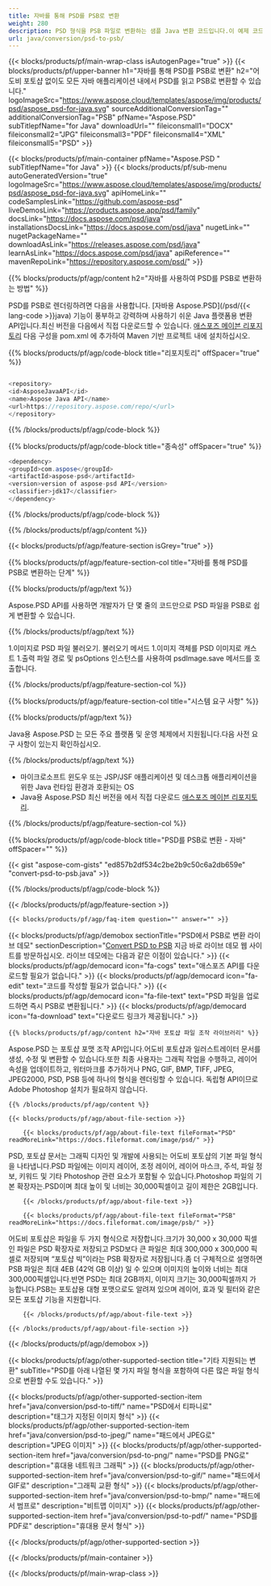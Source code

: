 ```yaml
---
title: 자바를 통해 PSD를 PSB로 변환
weight: 280
description: PSD 형식을 PSB 파일로 변환하는 샘플 Java 변환 코드입니다.이 예제 코드를 사용하여 모든 웹 또는 데스크톱 Java 기반 응용 프로그램 내에서 PSD를 PSB로 변환할 수 있습니다.
url: java/conversion/psd-to-psb/
---
```


{{< blocks/products/pf/main-wrap-class isAutogenPage="true" >}}
{{< blocks/products/pf/upper-banner h1="자바를 통해 PSD를 PSB로 변환" h2="어도비 포토샵 없이도 모든 자바 애플리케이션 내에서 PSD를 읽고 PSB로 변환할 수 있습니다." logoImageSrc="https://www.aspose.cloud/templates/aspose/img/products/psd/aspose_psd-for-java.svg" sourceAdditionalConversionTag="" additionalConversionTag="PSB" pfName="Aspose.PSD" subTitlepfName="for Java" downloadUrl="" fileiconsmall1="DOCX" fileiconsmall2="JPG" fileiconsmall3="PDF" fileiconsmall4="XML" fileiconsmall5="PSD" >}}

{{< blocks/products/pf/main-container pfName="Aspose.PSD " subTitlepfName="for Java" >}}
{{< blocks/products/pf/sub-menu autoGeneratedVersion="true" logoImageSrc="https://www.aspose.cloud/templates/aspose/img/products/psd/aspose_psd-for-java.svg" apiHomeLink="" codeSamplesLink="https://github.com/aspose-psd" liveDemosLink="https://products.aspose.app/psd/family" docsLink="https://docs.aspose.com/psd/java" installationsDocsLink="https://docs.aspose.com/psd/java" nugetLink="" nugetPackageName="" downloadAsLink="https://releases.aspose.com/psd/java" learnAsLink="https://docs.aspose.com/psd/java" apiReference="" mavenRepoLink="https://repository.aspose.com/psd/" >}}

{{% blocks/products/pf/agp/content h2="자바를 사용하여 PSD를 PSB로 변환하는 방법" %}}

 PSD를 PSB로 렌더링하려면 다음을 사용합니다.
 [자바용 Aspose.PSD](/psd/{{< lang-code >}}java) 
 기능이 풍부하고 강력하며 사용하기 쉬운 Java 플랫폼용 변환 API입니다.최신 버전을 다음에서 직접 다운로드할 수 있습니다.
 [애스포즈 메이븐 리포지토리](https://repository.aspose.com/psd/) 
 다음 구성을 pom.xml 에 추가하여 Maven 기반 프로젝트 내에 설치하십시오.

{{% blocks/products/pf/agp/code-block title="리포지토리" offSpacer="true" %}}

```cs

<repository>
<id>AsposeJavaAPI</id>
<name>Aspose Java API</name>
<url>https://repository.aspose.com/repo/</url>
</repository>

```

{{% /blocks/products/pf/agp/code-block %}}

{{% blocks/products/pf/agp/code-block title="종속성" offSpacer="true" %}}

```cs
<dependency>
<groupId>com.aspose</groupId>
<artifactId>aspose-psd</artifactId>
<version>version of aspose-psd API</version>
<classifier>jdk17</classifier>
</dependency>

```

{{% /blocks/products/pf/agp/code-block %}}

{{% /blocks/products/pf/agp/content %}}

{{< blocks/products/pf/agp/feature-section isGrey="true" >}}

{{% blocks/products/pf/agp/feature-section-col title="자바를 통해 PSD를 PSB로 변환하는 단계" %}}

{{% blocks/products/pf/agp/text %}}

 Aspose.PSD API를 사용하면 개발자가 단 몇 줄의 코드만으로 PSD 파일을 PSB로 쉽게 변환할 수 있습니다.

{{% /blocks/products/pf/agp/text %}}

1.이미지로 PSD 파일 불러오기. 불러오기 메서드
1.이미지 객체를 PSD 이미지로 캐스트
1.출력 파일 경로 및 psOptions 인스턴스를 사용하여 psdImage.save 메서드를 호출합니다.

{{% /blocks/products/pf/agp/feature-section-col %}}

{{% blocks/products/pf/agp/feature-section-col title="시스템 요구 사항" %}}

{{% blocks/products/pf/agp/text %}}

 Java용 Aspose.PSD 는 모든 주요 플랫폼 및 운영 체제에서 지원됩니다.다음 사전 요구 사항이 있는지 확인하십시오.

{{% /blocks/products/pf/agp/text %}}

- 마이크로소프트 윈도우 또는 JSP/JSF 애플리케이션 및 데스크톱 애플리케이션을 위한 Java 런타임 환경과 호환되는 OS
- Java용 Aspose.PSD 최신 버전을 에서 직접 다운로드
 [애스포즈 메이븐 리포지토리](https://repository.aspose.com/psd/).

{{% /blocks/products/pf/agp/feature-section-col %}}

{{% blocks/products/pf/agp/code-block title="PSD를 PSB로 변환 - 자바" offSpacer="" %}}

{{< gist "aspose-com-gists" "ed857b2df534c2be2b9c50c6a2db659e" "convert-psd-to-psb.java" >}}

{{% /blocks/products/pf/agp/code-block %}}

{{< /blocks/products/pf/agp/feature-section >}}

    {{< blocks/products/pf/agp/faq-item question="" answer="" >}}
 

<!-- aboutfile Starts -->

{{< blocks/products/pf/agp/demobox sectionTitle="PSD에서 PSB로 변환 라이브 데모" sectionDescription="[Convert PSD to PSB](https://products.aspose.app/psd/conversion/psd-to-psb) 지금 바로 라이브 데모 웹 사이트를 방문하십시오. 라이브 데모에는 다음과 같은 이점이 있습니다." >}}
        {{< blocks/products/pf/agp/democard icon="fa-cogs" text="애스포즈 API를 다운로드할 필요가 없습니다." >}}
        {{< blocks/products/pf/agp/democard icon="fa-edit" text="코드를 작성할 필요가 없습니다." >}}
        {{< blocks/products/pf/agp/democard icon="fa-file-text" text="PSD 파일을 업로드하면 즉시 PSB로 변환됩니다." >}}
        {{< blocks/products/pf/agp/democard icon="fa-download" text="다운로드 링크가 제공됩니다." >}}

    {{% blocks/products/pf/agp/content h2="자바 포토샵 파일 조작 라이브러리" %}}

 Aspose.PSD 는 포토샵 포맷 조작 API입니다.어도비 포토샵과 일러스트레이터 문서를 생성, 수정 및 변환할 수 있습니다.또한 최종 사용자는 그래픽 작업을 수행하고, 레이어 속성을 업데이트하고, 워터마크를 추가하거나 PNG, GIF, BMP, TIFF, JPEG, JPEG2000, PSD, PSB 등에 하나의 형식을 렌더링할 수 있습니다. 독립형 API이므로 Adobe Photoshop 설치가 필요하지 않습니다. 



    {{% /blocks/products/pf/agp/content %}}

    {{< blocks/products/pf/agp/about-file-section >}}

        {{< blocks/products/pf/agp/about-file-text fileFormat="PSD" readMoreLink="https://docs.fileformat.com/image/psd/" >}}

PSD, 포토샵 문서는 그래픽 디자인 및 개발에 사용되는 어도비 포토샵의 기본 파일 형식을 나타냅니다.PSD 파일에는 이미지 레이어, 조정 레이어, 레이어 마스크, 주석, 파일 정보, 키워드 및 기타 Photoshop 관련 요소가 포함될 수 있습니다.Photoshop 파일의 기본 확장자는.PSD이며 최대 높이 및 너비는 30,000픽셀이고 길이 제한은 2GB입니다.


        {{< /blocks/products/pf/agp/about-file-text >}}

        {{< blocks/products/pf/agp/about-file-text fileFormat="PSB" readMoreLink="https://docs.fileformat.com/image/psb/" >}}

어도비 포토샵은 파일을 두 가지 형식으로 저장합니다.크기가 30,000 x 30,000 픽셀인 파일은 PSD 확장자로 저장되고 PSD보다 큰 파일은 최대 300,000 x 300,000 픽셀로 저장되며 “포토샵 빅”이라는 PSB 확장자로 저장됩니다.좀 더 구체적으로 설명하면 PSB 파일은 최대 4EB (42억 GB 이상) 일 수 있으며 이미지의 높이와 너비는 최대 300,000픽셀입니다.반면 PSD는 최대 2GB까지, 이미지 크기는 30,000픽셀까지 가능합니다.PSB는 포토샵용 대형 포맷으로도 알려져 있으며 레이어, 효과 및 필터와 같은 모든 포토샵 기능을 지원합니다.


        {{< /blocks/products/pf/agp/about-file-text >}}

    {{< /blocks/products/pf/agp/about-file-section >}}

{{< /blocks/products/pf/agp/demobox >}}

<!-- aboutfile Ends -->

{{< blocks/products/pf/agp/other-supported-section title="기타 지원되는 변환" subTitle="PSD를 아래 나열된 몇 가지 파일 형식을 포함하여 다른 많은 파일 형식으로 변환할 수도 있습니다." >}}

{{< blocks/products/pf/agp/other-supported-section-item href="java/conversion/psd-to-tiff/" name="PSD에서 티파니로" description="태그가 지정된 이미지 형식" >}}
{{< blocks/products/pf/agp/other-supported-section-item href="java/conversion/psd-to-jpeg/" name="패드에서 JPEG로" description="JPEG 이미지" >}}
{{< blocks/products/pf/agp/other-supported-section-item href="java/conversion/psd-to-png/" name="PSD를 PNG로" description="휴대용 네트워크 그래픽" >}}
{{< blocks/products/pf/agp/other-supported-section-item href="java/conversion/psd-to-gif/" name="패드에서 GIF로" description="그래픽 교환 형식" >}}
{{< blocks/products/pf/agp/other-supported-section-item href="java/conversion/psd-to-bmp/" name="패드에서 범프로" description="비트맵 이미지" >}}
{{< blocks/products/pf/agp/other-supported-section-item href="java/conversion/psd-to-pdf/" name="PSD를 PDF로" description="휴대용 문서 형식" >}}

{{< /blocks/products/pf/agp/other-supported-section >}}

{{< /blocks/products/pf/main-container >}}
    
{{< /blocks/products/pf/main-wrap-class >}}


